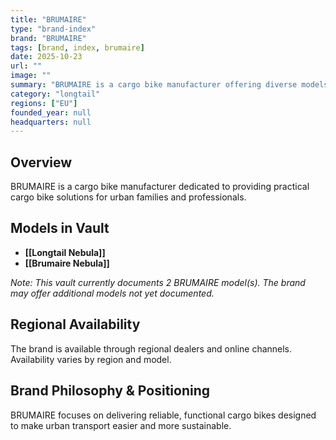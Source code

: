 ```yaml
---
title: "BRUMAIRE"
type: "brand-index"
brand: "BRUMAIRE"
tags: [brand, index, brumaire]
date: 2025-10-23
url: ""
image: ""
summary: "BRUMAIRE is a cargo bike manufacturer offering diverse models for families and professionals."
category: "longtail"
regions: ["EU"]
founded_year: null
headquarters: null
---
```


## Overview

BRUMAIRE is a cargo bike manufacturer dedicated to providing practical cargo bike solutions for urban families and professionals.

## Models in Vault

- **[[Longtail Nebula]]**
- **[[Brumaire Nebula]]**

_Note: This vault currently documents 2 BRUMAIRE model(s). The brand may offer additional models not yet documented._

## Regional Availability

The brand is available through regional dealers and online channels. Availability varies by region and model.

## Brand Philosophy & Positioning

BRUMAIRE focuses on delivering reliable, functional cargo bikes designed to make urban transport easier and more sustainable.
